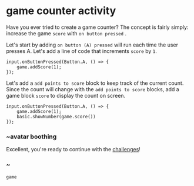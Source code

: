 # game counter activity

Have you ever tried to create a game counter? The concept is fairly simply: increase the game `score` with `on button pressed` .

Let's start by adding `on button (A) pressed` will run each time the user presses A. Let's add a line of code that increments `score` by `1`.

```blocks
input.onButtonPressed(Button.A, () => {
    game.addScore(1);
});
```


Let's add a `add points to score` block to keep track of the current count. Since the count will change with the `add points to score` blocks, add a game block `score` to display the count on screen.



```blocks
input.onButtonPressed(Button.A, () => {
    game.addScore(1);
    basic.showNumber(game.score())
});
```



### ~avatar boothing

Excellent, you're ready to continue with the [challenges](/lessons/game-counter/challenges)!

### ~

```package
game
```
